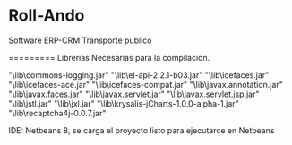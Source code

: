 Roll-Ando
=========

Software ERP-CRM Transporte publico

=========
Librerias Necesarias para la compilacion.

"\lib\commons-logging.jar"
"\lib\el-api-2.2.1-b03.jar"
"\lib\icefaces.jar"
"\lib\icefaces-ace.jar"
"\lib\icefaces-compat.jar"
"\lib\javax.annotation.jar"
"\lib\javax.faces.jar"
"\lib\javax.servlet.jar"
"\lib\javax.servlet.jsp.jar"
"\lib\jstl.jar"
"\lib\jxl.jar"
"\lib\krysalis-jCharts-1.0.0-alpha-1.jar"
"\lib\recaptcha4j-0.0.7.jar"

IDE: Netbeans 8, se carga el proyecto listo para ejecutarce en Netbeans
